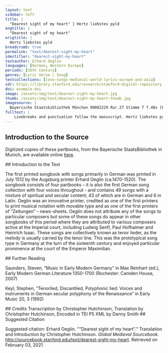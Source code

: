 ```yaml
---
layout: text
sidebar: left
title: |
  "Dearest sight of my heart" | Hertz liebstes pyld
engtitle: |
  "Dearest sight of my heart"
origtitle: |
  Hertz liebstes pyld
breadcrumb: true
permalink: "text/dearest-sight-my-heart"
identifier: "dearest-sight-my-heart"
textauthor: Erhard Oeglin
languages: [German, Western Europe]
periods: [16th Century]
genres: [Lyric Verse / Song]
textcollections: [love-songs-medieval-world-lyrics-europe-and-asia]
sdr: https://library.stanford.edu/research/stanford-digital-repository 
doi: example-doi 
image: /assets/img/text/dearest-sight-my-heart.jpg
thumb: /assets/img/text/dearest-sight-my-heart-thumb.jpg
imagesource: |
  Bayerische Staatsbibliothek München 00082229 Rar.27 Stimme T f.40v [Public Domain]
fulltext: |
    Linebreaks and punctuation follow the manuscript. Hertz liebstes pyld / Dearest sight of my heart, beweys dich mild / show your gentleness mit deiner lieb unnd gunst gen mir / through your love and favor for me; der gleich will ich / and I will do the same, wann ich han dich / for I have chosen you, nach lust und wunsch meins hertzen gier / following the want and wish of my heartfelt desire, er welt für all / above all others in disem tall / in this valley mit reichem schall / frey ich mich dein in erenn. I delight in you with honor, and greatly rejoice. F Du solt hann / F., wherever you go, you deserve my praise auff aller pann / above all others; von mir für ander all den preyß / you have no equals in disem reich / in this realm. lebt nit dein gleich mit allem thun zucht perd und weyß / no matter their conduct, cultivation, bearing or air. da für dich acht / So, take care, mein hertz das lacht / my heart rejoices und stätz betracht / and always aims mein freüd mit dyr zů meren. to increase its joy with you. Zů dyr ich mich freüntlich versich / I am graciously disposed to you, dein hertz mir gantz mir trewen sey / may your heart be faithfully mine, die weyl dir gar an alles gfar / mich findest auch gerecht unnd frey / on all umb stendt as you find me to be just and charitable, with no ill intentions, and straightforward. von dir nit wendt / I will not leave you is in mein enndt / until my end: des thů ich dich geweren. This I guarantee you. 
---
```

## Introduction to the Source 
<p>Digitized copies of these partbooks, from the Bayerische StaatsBibliothek in Munich, are available online <a href="https://stimmbuecher.digitale-sammlungen.de//view?id=bsb00082229">here</a>.</p>
## Introduction to the Text 
<p>The first printed songbook with songs primarily in German was printed in July 1512 by the Augsburg printer Erhard Oeglin (ca.1470-1520). The songbook consists of four partbooks – it is also the first German song collection with four voices throughout - and contains 49 songs with a mixture of spiritual and secular content; 43 of which are in German and 6 in Latin. Oeglin was an innovative printer, credited as one of the first printers to print musical notation with movable type and as one of the first printers of “Zeitungen” – news-sheets. Oeglin does not attribute any of the songs to particular composers but some of these songs do appear in other songbooks of this period where they are attributed to various composers active at the Imperial court, including Ludwig Senfl, Paul Hofhaimer and Heinrich Isaac. These songs are collectively known as tenor lieder, as the melody is usually carried by the tenor line. This was the prototypical song type in Germany at the turn of the sixteenth century and enjoyed particular prominence at the court of the Emperor Maximilian.</p>
## Further Reading 
<p>Saunders, Steven, “Music in Early Modern Germany” in Max Reinhart (ed.), Early Modern German Literature 1350-1700 (Rochester: Camden House, 2007)</p> <p>Keyl, Stephen, “Tenorlied, Discantlied, Polyphonic lied: Voices and instruments in German secular polyphony of the Renaissance” in Early Music 20, 3 (1992)</p>
## Credits
Transcription by Christopher Hutchinson, 
Translation by Christopher Hutchinson, 
Encoded in TEI P5 XML by Danny Smith
## Suggested Citation
<p>Suggested citation: Erhard Oeglin.  ""Dearest sight of my heart"." Translation and Introduction by Christopher Hutchinson. <em>Global Medieval Sourcebook</em>. <a href="http://sourcebook.stanford.edu/text/dearest-sight-my-heart">http://sourcebook.stanford.edu/text/dearest-sight-my-heart</a>. Retrieved on February 03, 2021.</p>